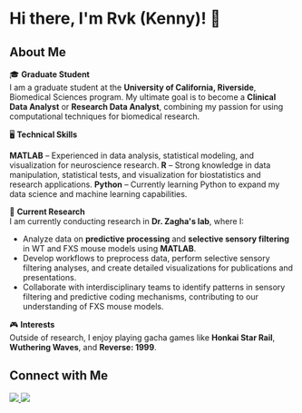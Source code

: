 # Hi there, I'm Rvk (Kenny)! 👋  

## About Me  
🎓 **Graduate Student**  
I am a graduate student at the **University of California, Riverside**, Biomedical Sciences program. My ultimate goal is to become a **Clinical Data Analyst** or **Research Data Analyst**, combining my passion for using computational techniques for biomedical research.  

🖥 **Technical Skills**

**MATLAB** – Experienced in data analysis, statistical modeling, and visualization for neuroscience research.
**R** – Strong knowledge in data manipulation, statistical tests, and visualization for biostatistics and research applications.
**Python** – Currently learning Python to expand my data science and machine learning capabilities.

🔬 **Current Research**  
I am currently conducting research in **Dr. Zagha's lab**, where I:  
- Analyze data on **predictive processing** and **selective sensory filtering** in WT and FXS mouse models using **MATLAB**.  
- Develop workflows to preprocess data, perform selective sensory filtering analyses, and create detailed visualizations for publications and presentations.  
- Collaborate with interdisciplinary teams to identify patterns in sensory filtering and predictive coding mechanisms, contributing to our understanding of FXS mouse models.  

🎮 **Interests**  
Outside of research, I enjoy playing gacha games like **Honkai Star Rail**, **Wuthering Waves**, and **Reverse: 1999**.  

## Connect with Me  
<a href="mailto:rvkcardona@gmail.com"> <img src="https://img.shields.io/badge/Email-rvkcardonagmail.com-D14836?logo=gmail&logoColor=white"> 
<a href="https://www.linkedin.com/in/rvkcardona/"> <img src="https://img.shields.io/badge/LinkedIn-0077B5?logo=linkedin&logoColor=white">

